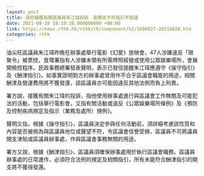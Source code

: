 ```yaml
---
layout: post
title: 政府接獲有關區議員朱江瑋投訴　若開支不符指引不發還
date: 2021-08-28 18:10:38.000000000 +08:00
link: https://news.rthk.hk/rthk/ch/component/k2/1608027-20210828.htm
categories: rthk
---
```


油尖旺區議員朱江瑋昨晚在辦事處舉行電影《幻愛》放映會，47人涉嫌違反「限聚令」被票控，食環署指有人涉嫌未領有所需牌照經營或使用公眾娛樂場所，會展開檢控程序。民政事務總署發表聲明，表示已發信提醒朱江瑋應遵守《操守指引》及《酬津指引》。如事實證明對方的辦事處曾用作不合乎區議會職能的用途，相關酬津及營運費用將不獲發還，該區議員亦可能因違反其他法例而負上刑責。

署方說，接獲有關朱江瑋的投訴，指他使用辦事處進行與區議會工作無關及可能犯法的活動，包括舉行電影會，又指有關活動或違反《公眾娛樂場所條例》及《預防及控制疾病規定及指示（業務及處所）規例》。

聲明又指，根據《操守指引》，區議員決定參與任何活動前，須詳細考慮該性質和內容是否被視為與區議員地位或聲望不符，令區議會信譽受損，區議員不可將議員開支津貼或區議員辦事處，作與區議會事務無關的用途。

署方又說，根據《酬津指引》，區議員須確保辦事處用於執行區議會職務。區議員辦事處的日常運作，必須符合法例的規定及相關指引，所有未能符合酬津指引的開支將不獲得發還。
